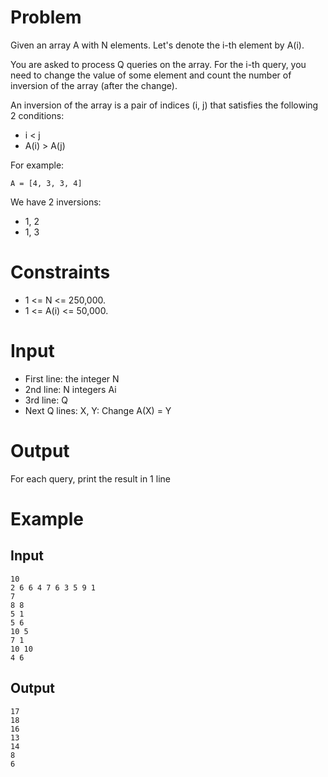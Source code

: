# Problem

Given an array A with N elements. Let's denote the i-th element by A(i).

You are asked to process Q queries on the array. For the i-th query, you need to change the value of some element and count the number of inversion of the array (after the change).

An inversion of the array is a pair of indices (i, j) that satisfies the following 2 conditions:
- i < j
- A(i) > A(j)

For example:

```
A = [4, 3, 3, 4]
```

We have 2 inversions:

- 1, 2
- 1, 3

# Constraints
- 1 <= N <= 250,000.
- 1 <= A(i) <= 50,000.

# Input
- First line: the integer N
- 2nd line: N integers Ai
- 3rd line: Q
- Next Q lines: X, Y: Change A(X) = Y

# Output
For each query, print the result in 1 line

# Example
## Input
```
10
2 6 6 4 7 6 3 5 9 1
7
8 8
5 1
5 6
10 5
7 1
10 10
4 6
```

## Output
```
17
18
16
13
14
8
6
```
